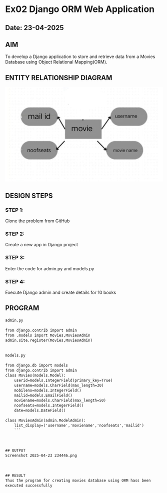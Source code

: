 # Ex02 Django ORM Web Application
## Date: 23-04-2025

## AIM
To develop a Django application to store and retrieve data from a Movies Database using Object Relational Mapping(ORM).

## ENTITY RELATIONSHIP DIAGRAM
![alt text](<Screenshot 2025-04-23 234847.png>)



## DESIGN STEPS

### STEP 1:
Clone the problem from GitHub

### STEP 2:
Create a new app in Django project

### STEP 3:
Enter the code for admin.py and models.py

### STEP 4:
Execute Django admin and create details for 10 books

## PROGRAM
```
admin.py

from django.contrib import admin
from .models import Movies,MoviesAdmin
admin.site.register(Movies,MoviesAdmin)


models.py

from django.db import models
from django.contrib import admin
class Movies(models.Model):
    userid=models.IntegerField(primary_key=True)
    username=models.CharField(max_length=30)
    mobileno=models.IntegerField()
    mailid=models.EmailField()
    moviename=models.CharField(max_length=50)
    noofseats=models.IntegerField()
    date=models.DateField()

class MoviesAdmin(admin.ModelAdmin):
    list_display=('username','moviename','noofseats','mailid')
    ```



## OUTPUT
Screenshot 2025-04-23 234446.png



## RESULT
Thus the program for creating movies database using ORM hass been executed successfully
